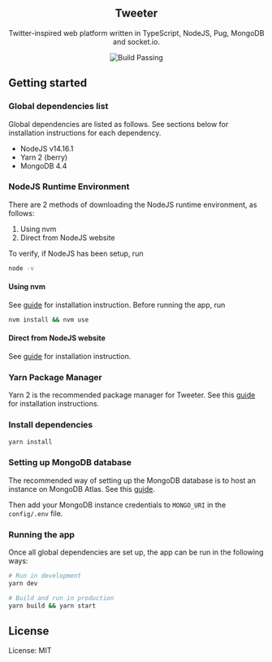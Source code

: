 <head>
    <script src='https://kit.fontawesome.com/104b7bcd63.js', crossorigin='anonymous'>
    </script>
</head>

<p align="center">
    <span>
    <i class="fas fa-dove" width="200px""></i>
    <h2 align="center">Tweeter</h2>
    </span>
    <p align="center">Twitter-inspired web platform written in TypeScript, NodeJS, Pug, MongoDB and socket.io.</p>
</p>
<p align="center">
    <img alt="Build Passing" src="https://github.com/don-tay/tweeter/actions/workflows/build.yaml/badge.svg" />
</p>

## Getting started

### Global dependencies list

Global dependencies are listed as follows. See sections below for installation instructions for each dependency.

-   NodeJS v14.16.1
-   Yarn 2 (berry)
-   MongoDB 4.4

### NodeJS Runtime Environment

There are 2 methods of downloading the NodeJS runtime environment, as follows:

1. Using nvm
2. Direct from NodeJS website

To verify, if NodeJS has been setup, run

```bash
node -v
```

#### Using nvm

See [guide](https://github.com/nvm-sh/nvm#installing-and-updating) for installation instruction. Before running the app, run

```bash
nvm install && nvm use
```

#### Direct from NodeJS website

See [guide](https://nodejs.org/en/download/) for installation instruction.

### Yarn Package Manager

Yarn 2 is the recommended package manager for Tweeter. See this [guide](https://yarnpkg.com/getting-started/install) for installation instructions.

### Install dependencies

```bash
yarn install
```

### Setting up MongoDB database

The recommended way of setting up the MongoDB database is to host an instance on MongoDB Atlas. See this [guide](https://docs.atlas.mongodb.com/getting-started/).

Then add your MongoDB instance credentials to `MONGO_URI` in the `config/.env` file.

### Running the app

Once all global dependencies are set up, the app can be run in the following ways:

```bash
# Run in development
yarn dev

# Build and run in production
yarn build && yarn start
```

## License

License: MIT
